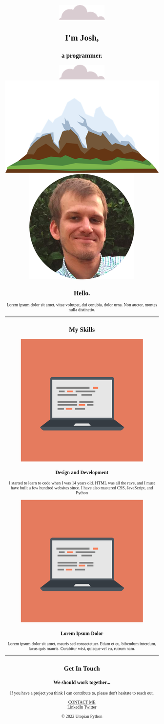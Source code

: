 <html lang="en" dir="ltr">
  

<head>
  <style>
    body {
  margin: 0;
  text-align: center;
  font-family: 'Merriweather', serif;
}

h1 {
  font-size: 5.625rem;
  margin-top: 50px;
  font-family: 'Sacramento', cursive;
  color: #66BFBF;
  line-height: 2;
}

h2 {
  font-family: 'Montserrat', sans-serif;
  font-weight: normal;
  font-size: 1.5rem;
  color: #66BFBF;
}

h3 {
  color: #11999E;
}

a {
  color: #11999E;
}

.top-container {
  background-color: #E4F9F5;
  position: relative;
  padding-top: 100px;
}

.middle-container {

}

.bottom-container {

}

.profile {
  margin-top: 30px;

}

.skill-row {
  width: 50%;
  margin: 100px auto 100px auto;
  text-align: left;
  line-height: 2;
}

.computer-img {
  width: 25%;
  float: left;
  margin-right: 30px;
}

.second-img {
  width: 25%;
  float: right;
  margin-left: 30px;
}

.pro {
  text-decoration: underline;
}

.top-cloud {
  position: absolute;
  right: 300px;
  top: 50px;
}

.bottom-cloud {
  position: relative;
  left: 100px;
  bottom: 300px;
}

.btn {
  background: #3498db;
  background-image: -webkit-linear-gradient(top, #3498db, #2980b9);
  background-image: -moz-linear-gradient(top, #3498db, #2980b9);
  background-image: -ms-linear-gradient(top, #3498db, #2980b9);
  background-image: -o-linear-gradient(top, #3498db, #2980b9);
  background-image: linear-gradient(to bottom, #3498db, #2980b9);
  -webkit-border-radius: 28;
  -moz-border-radius: 28;
  border-radius: 28px;
  -webkit-box-shadow: 0px 1px 7px #666666;
  -moz-box-shadow: 0px 1px 7px #666666;
  box-shadow: 0px 1px 7px #666666;
  font-family: Courier New;
  color: #ffffff;
  font-size: 20px;
  padding: 10px 20px 10px 20px;
  border: solid #1f628d 1px;
  text-decoration: none;
}

.btn:hover {
  background: #3cb0fd;
  background-image: -webkit-linear-gradient(top, #3cb0fd, #3498db);
  background-image: -moz-linear-gradient(top, #3cb0fd, #3498db);
  background-image: -ms-linear-gradient(top, #3cb0fd, #3498db);
  background-image: -o-linear-gradient(top, #3cb0fd, #3498db);
  background-image: linear-gradient(to bottom, #3cb0fd, #3498db);
  text-decoration: none;
}
    
  </style>
  <meta charset="utf-8">
  <link rel="stylesheet" href="css/styles.css">
  <link rel="icon" href="favicon.ico">
  <link rel="preconnect" href="https://fonts.googleapis.com">
  <link rel="preconnect" href="https://fonts.gstatic.com" crossorigin>
  <link href="https://fonts.googleapis.com/css2?family=Merriweather&family=Montserrat&family=Sacramento&display=swap" rel="stylesheet">
</head>
<body>
  <div class="top-container">
    <img class="top-cloud" src="images/cloud.png" alt="cloud-img">
    <h1>I'm Josh,</h1>
    <h2>a <span class="pro">pro</span>grammer.</h2>
    <img class="bottom-cloud" src="images/cloud.png" alt="cloud-img">
    <img class="mountain" src="images/mountain.png" alt="mountain-img">
  </div>

  <div class="middle-container">
    <div class="profile">
      <img src="images/profile.png" alt="flaticon.com img">
      <h2>Hello.</h2>
      <p>Lorem ipsum dolor sit amet, vitae volutpat, dui conubia, dolor urna. Non auctor, montes nulla distinctio.</p>
    </div>
    <hr>
    <div class="skills">
      <h2>My Skills</h2>
      <div class="skill-row">
        <img class="computer-img" src="images/computer.png" alt="computer">
        <h3>Design and Development</h3>
        <p>I started to learn to code when I was 14 years old. HTML was all the rave, and I must have built a few hundred websites since. I have also mastered CSS, JavaScript, and Python</p>
      </div>
      <div class="skill-row">
        <img class="second-img" src="images/computer.png" alt="computer-img">
        <h3>Lorem Ipsum Dolor</h3>
        <p class="second_skill_desc">Lorem ipsum dolor sit amet, mauris sed consectetuer. Etiam et eu, bibendum interdum, lacus quis mauris. Curabitur wisi, quisque vel eu, rutrum nam.</p>
      </div>
    </div>
    <hr>
    <div class="contact-me">
      <h2>Get In Touch</h 2>
      <h3>We should work together...</h3>
      <p>If you have a project you think I can contribute to, please don't
        hesitate to reach out. </p>
      <a class="btn" href="mailto:brudev@mailfence.com">CONTACT ME</a>
    </div>
  </div>


  <div class="bottom-container">
    <a class="footer-link" href="https://www.linkedin.com/">LinkedIn</a>
    <a class="footer-link" href="https://twitter.com/">Twitter</a>
    <p>© 2022 Utopian Python</p>
  </div>


</body>
</html>
